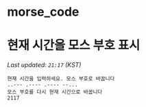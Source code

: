 # morse_code
# 현재 시간을 모스 부호 표시
<!-- MORSE_TIME_START -->
_Last updated: `21:17` (KST)_

```
현재 시간을 입력하세요. 모스 부호로 바꿉니다
..--- .---- .---- --...
모스 부호를 다시 현재 시간으로 바꿉니다
2117
```
<!-- MORSE_TIME_END -->
